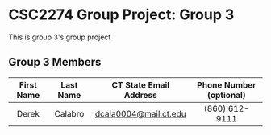 # CSC2274 Group Project: Group 3

This is group 3's group project

## Group 3 Members
| First Name    | Last Name     | CT State Email Address  | Phone Number (optional) |
|     :---:     |     :---:     |          :---:          |          :---:          |
| Derek         | Calabro       | dcala0004@mail.ct.edu   | (860) 612-9111          |
